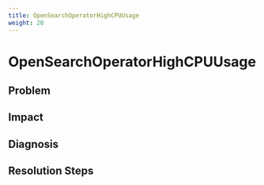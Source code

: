 ```yaml
---
title: OpenSearchOperatorHighCPUUsage
weight: 20
---
```


# OpenSearchOperatorHighCPUUsage

## Problem

## Impact

## Diagnosis

## Resolution Steps
